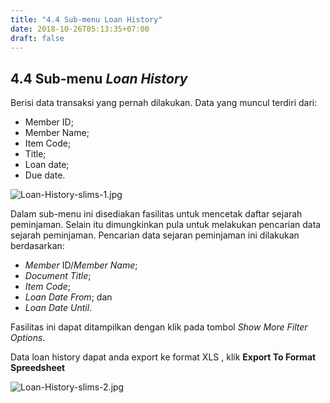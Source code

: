 ```yaml
---
title: "4.4 Sub-menu Loan History"
date: 2018-10-26T05:13:35+07:00
draft: false
---
```


## 4.4 Sub-menu _Loan History_

Berisi data transaksi yang pernah dilakukan. Data yang muncul terdiri dari:

* Member ID;
* Member Name;
* Item Code;
* Title;
* Loan date;
* Due date.

![Loan-History-slims-1.jpg](/assets/Loan-History-slims-1.jpg)

Dalam sub-menu ini disediakan fasilitas untuk mencetak daftar sejarah peminjaman. Selain itu dimungkinkan pula untuk melakukan pencarian data sejarah peminjaman. Pencarian data sejaran peminjaman ini dilakukan berdasarkan:

* _Member_ ID/_Member Name_;
* _Document Title_;
* _Item Code_;
* _Loan Date From_; dan
* _Loan Date Until_.

Fasilitas ini dapat ditampilkan dengan klik pada tombol _Show More Filter Options_.

Data loan history dapat anda export ke format XLS , klik **Export To Format Spreedsheet**

![Loan-History-slims-2.jpg](/assets/Loan-History-slims-2.jpg)
